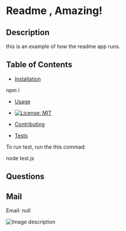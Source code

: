 
# Readme , Amazing!


## Description
this is an example of how the readme app runs.


## Table of Contents

* [Installation](#installation)

npm i


* [Usage](#usage)

*  [![License: MIT](https://img.shields.io/badge/License-MIT-yellow.svg)](https://opensource.org/licenses/MIT)


* [Contributing](#contributing)

* [Tests](#tests)


To run test, run the this commad:


node test.js



## Questions

## Mail
Email: null

![Image description](https://avatars0.githubusercontent.com/u/59142689?v=4)




